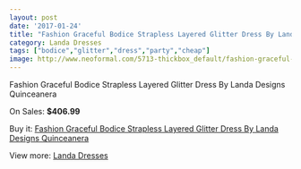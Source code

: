 ```yaml
---
layout: post
date: '2017-01-24'
title: "Fashion Graceful Bodice Strapless Layered Glitter Dress By Landa Designs Quinceanera"
category: Landa Dresses
tags: ["bodice","glitter","dress","party","cheap"]
image: http://www.neoformal.com/5713-thickbox_default/fashion-graceful-bodice-strapless-layered-glitter-dress-by-landa-designs-quinceanera.jpg
---
```

Fashion Graceful Bodice Strapless Layered Glitter Dress By Landa Designs Quinceanera

On Sales: **$406.99**
<a href="https://www.neoformal.com/en/landa-dresses/2082-fashion-graceful-bodice-strapless-layered-glitter-dress-by-landa-designs-quinceanera.html"><amp-img layout="responsive" width="600" height="600" src="//www.neoformal.com/5713-thickbox_default/fashion-graceful-bodice-strapless-layered-glitter-dress-by-landa-designs-quinceanera.jpg" alt="Fashion Graceful Bodice Strapless Layered Glitter Dress By Landa Designs Quinceanera 0" /></a>
<a href="https://www.neoformal.com/en/landa-dresses/2082-fashion-graceful-bodice-strapless-layered-glitter-dress-by-landa-designs-quinceanera.html"><amp-img layout="responsive" width="600" height="600" src="//www.neoformal.com/5714-thickbox_default/fashion-graceful-bodice-strapless-layered-glitter-dress-by-landa-designs-quinceanera.jpg" alt="Fashion Graceful Bodice Strapless Layered Glitter Dress By Landa Designs Quinceanera 1" /></a>
<a href="https://www.neoformal.com/en/landa-dresses/2082-fashion-graceful-bodice-strapless-layered-glitter-dress-by-landa-designs-quinceanera.html"><amp-img layout="responsive" width="600" height="600" src="//www.neoformal.com/5715-thickbox_default/fashion-graceful-bodice-strapless-layered-glitter-dress-by-landa-designs-quinceanera.jpg" alt="Fashion Graceful Bodice Strapless Layered Glitter Dress By Landa Designs Quinceanera 2" /></a>

Buy it: [Fashion Graceful Bodice Strapless Layered Glitter Dress By Landa Designs Quinceanera](https://www.neoformal.com/en/landa-dresses/2082-fashion-graceful-bodice-strapless-layered-glitter-dress-by-landa-designs-quinceanera.html "Fashion Graceful Bodice Strapless Layered Glitter Dress By Landa Designs Quinceanera")

View more: [Landa Dresses](https://www.neoformal.com/en/17-landa-dresses "Landa Dresses")